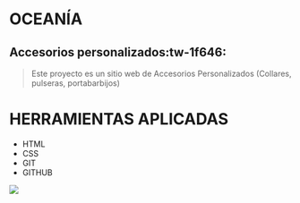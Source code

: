# OCEANÍA

##  Accesorios personalizados:tw-1f646:

> Este proyecto es un sitio web de Accesorios Personalizados (Collares, pulseras, portabarbijos)

# HERRAMIENTAS APLICADAS

- HTML
- CSS
- GIT
- GITHUB

[![](https://plus.unsplash.com/premium_photo-1670444231181-d423d9345037?ixlib=rb-4.0.3&ixid=M3wxMjA3fDB8MHxwaG90by1wYWdlfHx8fGVufDB8fHx8fA%3D%3D&auto=format&fit=crop&w=687&q=80)](https://plus.unsplash.com/premium_photo-1670444231181-d423d9345037?ixlib=rb-4.0.3&ixid=M3wxMjA3fDB8MHxwaG90by1wYWdlfHx8fGVufDB8fHx8fA%3D%3D&auto=format&fit=crop&w=687&q=80)
